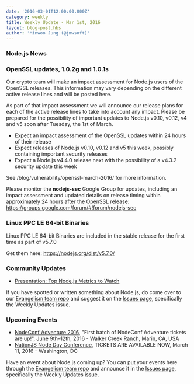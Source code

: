 ```yaml
---
date: '2016-03-01T12:00:00.000Z'
category: weekly
title: Weekly Update - Mar 1st, 2016
layout: blog-post.hbs
author: 'Minwoo Jung (@jmwsoft)'
---
```


### Node.js News

### OpenSSL updates, 1.0.2g and 1.0.1s

Our crypto team will make an impact assessment for Node.js users of the OpenSSL releases. This information may vary depending on the different active release lines and will be posted here.

As part of that impact assessment we will announce our release plans for each of the active release lines to take into account any impact. Please be prepared for the possibility of important updates to Node.js v0.10, v0.12, v4 and v5 soon after Tuesday, the 1st of March.

- Expect an impact assessment of the OpenSSL updates within 24 hours of their release
- Expect releases of Node.js v0.10, v0.12 and v5 this week, possibly containing important security releases
- Expect a Node.js v4.4.0 release next with the possibility of a v4.3.2 security update this week

See /blog/vulnerability/openssl-march-2016/ for more information.

Please monitor the **nodejs-sec** Google Group for updates, including an impact assessment and updated details on release timing within approximately 24 hours after the OpenSSL release: https://groups.google.com/forum/#!forum/nodejs-sec

### Linux PPC LE 64-bit Binaries

Linux PPC LE 64-bit Binaries are included in the stable release for the first time as part of v5.7.0

Get them here: https://nodejs.org/dist/v5.7.0/

### Community Updates

- [Presentation: Top Node.js Metrics to Watch](http://blog.sematext.com/2016/02/26/top-node-js-metrics-to-watch/)

If you have spotted or written something about Node.js, do come over to our [Evangelism team repo](https://github.com/nodejs/evangelism) and suggest it on the [Issues page](https://github.com/nodejs/evangelism/issues), specifically the Weekly Updates issue.

### Upcoming Events

- [NodeConf Adventure 2016](https://ti.to/nodeconf/adventure-2016), "First batch of NodeConf Adventure tickets are up!", June 9th–12th, 2016 - Walker Creek Ranch, Marin, CA, USA
- [NationJS Node Day Conference](http://nationjs.com/), TICKETS ARE AVAILABLE NOW, March 11, 2016 - Washington, DC

Have an event about Node.js coming up? You can put your events here through the [Evangelism team repo](https://github.com/nodejs/evangelism) and announce it in the [Issues page](https://github.com/nodejs/evangelism/issues), specifically the Weekly Updates issue.
